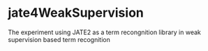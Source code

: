 # jate4WeakSupervision
The experiment using JATE2 as a term recongnition library in weak supervision based term recognition
